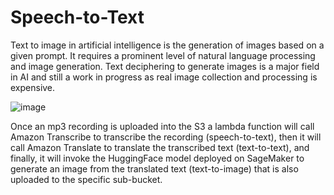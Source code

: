 # Speech-to-Text
Text to image in artificial intelligence is the generation of images based on a given prompt. It requires a prominent level of natural language processing and image generation. Text deciphering to generate images is a major field in AI and still a work in progress as real image collection and processing is expensive.


![image](https://user-images.githubusercontent.com/89687363/202844735-23ceab34-e672-43b6-982c-1289b0dd8ba5.png)


Once an mp3 recording is uploaded into the S3 a lambda function will call Amazon Transcribe to transcribe the recording (speech-to-text), then it will call Amazon Translate to translate the transcribed text (text-to-text), and finally, it will invoke the HuggingFace model deployed on SageMaker to generate an image from the translated text (text-to-image) that is also uploaded to the specific sub-bucket.
